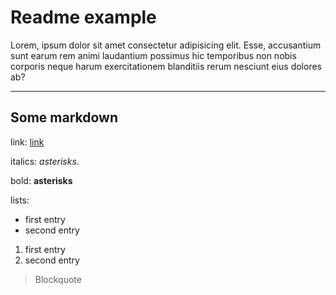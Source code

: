 ﻿# Readme example
Lorem, ipsum dolor sit amet consectetur adipisicing elit. Esse, accusantium sunt earum rem animi laudantium possimus hic temporibus non nobis corporis neque harum exercitationem blanditiis rerum nesciunt eius dolores ab?

---

## Some markdown

link: [link](https://www.google.com)

italics: *asterisks*.

bold: **asterisks**

lists: 
* first entry
* second entry

 1. first entry
 2. second entry

> Blockquote